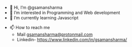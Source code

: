 - 👋 Hi, I’m @gsamansharma
- 👀 I’m interested in Programming and Web development
- 🌱 I’m currently learning Javascript
<!---- 💞️ I’m looking to collaborate on ...--->
- 📫 How to reach me
  - Mail gsamansharma@protonmail.com
  - Linkedin- https://www.linkedin.com/in/gsamansharma/
<!---
gsamansharma/gsamansharma is a ✨ special ✨ repository because its `README.md` (this file) appears on your GitHub profile.
You can click the Preview link to take a look at your changes.
--->
